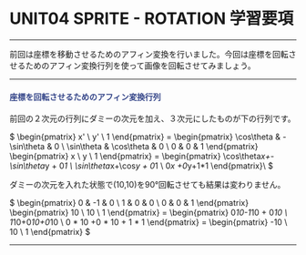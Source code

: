<!--
UNIT04_EXERCISE UNIT04 学習要項
SPRITE - ROTATION

<span style="color:#994433;border: 1px red solid; padding: 2px;font-size:100%;font-weight: bold;">

Affine transformation
Screen coordinates
Transformation from screen coordinates to NDC
-->

# UNIT04 SPRITE - ROTATION 学習要項

---

前回は座標を移動させるためのアフィン変換を行いました。今回は座標を回転させるためのアフィン変換行列を使って画像を回転させてみましょう。

---

#### <span style="color:#334488;">座標を回転させるためのアフィン変換行列</span>

前回の２次元の行列にダミーの次元を加え、３次元にしたものが下の行列です。

$
\begin{pmatrix} x' \\ y' \\ 1 \end{pmatrix} =
\begin{pmatrix} \cos\theta & -\sin\theta & 0 \\ \sin\theta & \cos\theta & 0 \\
0 & 0 & 1 \end{pmatrix}
\begin{pmatrix} x \\ y \\ 1 \end{pmatrix} =
\begin{pmatrix} \cos\theta*x+-\sin\theta*y + 0*1 \\ \sin\theta*x+\cos*y + 0*1 \\ 0*x +0*y+1*1 \end{pmatrix}\\
$

ダミーの次元を入れた状態で(10,10)を90°回転させても結果は変わりません。

$
\begin{pmatrix} 0 & -1 & 0 \\ 1 & 0 & 0 \\ 0 & 0 & 1 \end{pmatrix}
\begin{pmatrix} 10 \\ 10 \\ 1 \end{pmatrix} =
\begin{pmatrix} 0*10-1*10 + 0*10 \\ 1*10+0*10+0*10 \\ 0 * 10 +0 * 10 + 1 * 1 \end{pmatrix} =
\begin{pmatrix} -10 \\ 10 \\ 1 \end{pmatrix}
$

---




